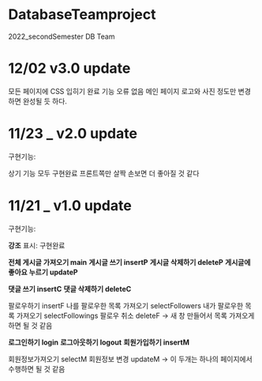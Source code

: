 # DatabaseTeamproject

2022_secondSemester DB Team

# 12/02 v3.0 update

모든 페이지에 CSS 입히기 완료
기능 오류 없음
메인 페이지 로고와 사진 정도만 변경하면 완성될 듯 하다.

# 11/23 \_ v2.0 update

구현기능:

상기 기능 모두 구현완료
프론트쪽만 살짝 손보면 더 좋아질 것 같다

# 11/21 \_ v1.0 update

구현기능:

**강조** 표시: 구현완료

**전체 게시글 가져오기 main**
**게시글 쓰기 insertP**
**게시글 삭제하기 deleteP**
**게시글에 좋아요 누르기 updateP**

**댓글 쓰기 insertC**
**댓글 삭제하기 deleteC**

팔로우하기 insertF
나를 팔로우한 목록 가져오기 selectFollowers
내가 팔로우한 목록 가져오기 selectFollowings
팔로우 취소 deleteF
-> 새 창 만들어서 목록 가져오게 하면 될 것 같음

**로그인하기 login**
**로그아웃하기 logout**
**회원가입하기 insertM**

회원정보가져오기 selectM
회원정보 변경 updateM
-> 이 두개는 하나의 페이지에서 수행하면 될 것 같음
